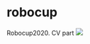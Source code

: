 # robocup
Robocup2020. CV part
<img src="https://drive.google.com/file/d/11HGFpyQgC4fnDHLzai1V7Um4HpLhqZOz/view?usp=sharing"/>
